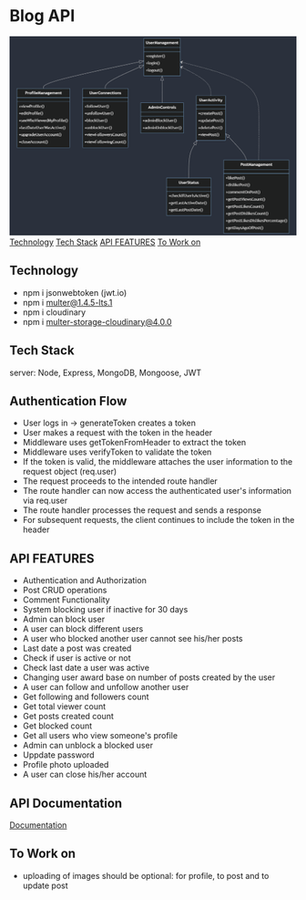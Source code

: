 # Blog API

![Description](./databaseDesign/mermaid-diagram-2024-07-24-135918.png)
[Technology](#technology)
[Tech Stack](#tech-stack)
[API FEATURES](#api-features)
[To Work on](#to-work-on)

## Technology

- npm i jsonwebtoken (jwt.io)
- npm i multer@1.4.5-lts.1
- npm i cloudinary
- npm i multer-storage-cloudinary@4.0.0

## Tech Stack

server: Node, Express, MongoDB, Mongoose, JWT

## Authentication Flow

- User logs in -> generateToken creates a token
- User makes a request with the token in the header
- Middleware uses getTokenFromHeader to extract the token
- Middleware uses verifyToken to validate the token
- If the token is valid, the middleware attaches the user information to the request object (req.user)
- The request proceeds to the intended route handler
- The route handler can now access the authenticated user's information via req.user
- The route handler processes the request and sends a response
- For subsequent requests, the client continues to include the token in the header

## API FEATURES

- Authentication and Authorization
- Post CRUD operations
- Comment Functionality
- System blocking user if inactive for 30 days
- Admin can block user
- A user can block different users
- A user who blocked another user cannot see his/her posts
- Last date a post was created
- Check if user is active or not
- Check last date a user was active
- Changing user award base on number of posts created by the user
- A user can follow and unfollow another user
- Get following and followers count
- Get total viewer count
- Get posts created count
- Get blocked count
- Get all users who view someone's profile
- Admin can unblock a blocked user
- Uppdate password
- Profile photo uploaded
- A user can close his/her account

## API Documentation
[Documentation]([https://linktodocumentation](https://documenter.getpostman.com/view/29208473/2sAXjF7E6s))

## To Work on

- uploading of images should be optional: for profile, to post and to update post
